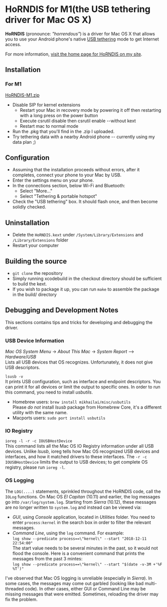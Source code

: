 # HoRNDIS for M1(the USB tethering driver for Mac OS X)

**HoRNDIS** (pronounce: *"horrendous"*) is a driver for Mac OS X that allows you to use your Android phone's native [USB tethering](http://en.wikipedia.org/wiki/Tethering) mode to get Internet access.

For more information, [visit the home page for HoRNDIS on my site](http://www.joshuawise.com/horndis).

## Installation

### For M1

[HoRNDIS-M1.zip](https://github.com/nEdAy/HoRNDIS-for-M1/releases/download/rel9.2/HoRNDIS-M1.zip)

* Disable SIP for kernel extensions
  * Restart your Mac in recovery mode by powering it off then restarting with a long press on the power button
  * Execute csrutil disable then csrutil enable --without kext
  * Restart mac to normal mode
* Run the .pkg that you'll find in the .zip I uploaded.
* Try tethering data with a nearby Android phone -- currently using my data plan ;)

## Configuration

* Assuming that the installation proceeds without errors, after it completes, connect your phone to your Mac by USB.
* Enter the settings menu on your phone.
* In the connections section, below Wi-Fi and Bluetooth:
  * Select "More..."
  * Select "Tethering & portable hotspot"
* Check the "USB tethering" box. It should flash once, and then become solidly checked.

## Uninstallation

* Delete the `HoRNDIS.kext` under `/System/Library/Extensions` and `/Library/Extensions` folder
* Restart your computer

## Building the source

* `git clone` the repository
* Simply running xcodebuild in the checkout directory should be sufficient to build the kext.
* If you wish to package it up, you can run `make` to assemble the package in the build/ directory

## Debugging and Development Notes

This sections contains tips and tricks for developing and debugging the driver.

### USB Device Information

*Mac OS System Menu* -> *About This Mac* -> *System Report* --> *Hardware*/*USB* <br>
Lists all USB devices that OS recognizes. Unfortunately, it does not give USB descriptors.

`lsusb -v`<br>
It prints USB configuration, such as interface and endpoint descriptors. You can print it for all devices or limit the output to specific ones. In order to run this command, you need to install *usbutils*.
* Homebrew users: `brew install mikhailai/misc/usbutils`<br>
  Please *do not* install *lsusb* package from Homebrew Core, it's a different utility with the same name.
* Macports users: `sudo port install usbutils`

### IO Registry

`ioreg -l -r -c IOUSBHostDevice`<br>
This command lists all the Mac OS IO Registry information under all USB devices. Unlike *lsusb*, ioreg tells how Mac OS recognized USB devices and interfaces, and how it matched drivers to these interfaces. The `-r -c IOUSBHostDevice` limits the output to USB devices; to get complete OS registry, please run `ioreg -l`.

### OS Logging

The `LOG(....)` statements, sprinkled throughout the HoRNDIS code, call the `IOLog` functions. On Mac OS *El Capitan* (10.11) and earlier, the log messages go into `/var/log/system.log`. Starting from *Sierra* (10.12), these messages are no longer written to `system.log` and instead can be viewed via:
* *GUI*, using *Console* application, located in *Utilities* folder. You need to enter `process:kernel` in the search box in order to filter the relevant messages.
* *Command Line*, using the `log` command. For example:<br>
  `log show --predicate process==\"kernel\" --start "2018-12-11 22:54:00"`<br>
  The start value needs to be several minutes in the past, so it would not flood the console. Here is a convenient command that prints the messages from the past 3 mintes:<br>
  `log show --predicate process==\"kernel\" --start "$(date -v-3M +'%F %T')"`

I've observed that Mac OS logging is unreliable (especially in *Sierra*). In some cases, the messages may come out garbled (looking like bad multi-threaded code). In other cases, either GUI or Command Line may be missing messages that were emitted. Sometimes, reloading the driver may fix the problem.
